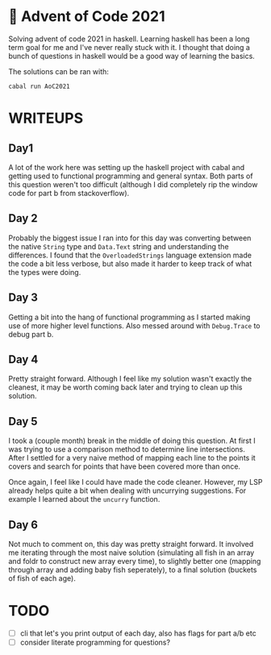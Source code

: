 
# 🎄 Advent of Code 2021

Solving advent of code 2021 in haskell. Learning haskell has been a long term goal for me and I've never really stuck with it. I thought that doing a bunch of questions in haskell would be a good way of learning the basics.

The solutions can be ran with:
```
cabal run AoC2021
```

# WRITEUPS

## Day1

A lot of the work here was setting up the haskell project with cabal and
getting used to functional programming and general syntax. Both parts of this
question weren't too difficult (although I did completely rip the window code
for part b from stackoverflow).

## Day 2

Probably the biggest issue I ran into for this day was converting between the
native `String` type and `Data.Text` string and understanding the differences.
I found that the `OverloadedStrings` language extension made the code a bit
less verbose, but also made it harder to keep track of what the types were
doing.

## Day 3

Getting a bit into the hang of functional programming as I started making use
of more higher level functions. Also messed around with `Debug.Trace` to debug
part b.

## Day 4

Pretty straight forward. Although I feel like my solution wasn't exactly the
cleanest, it may be worth coming back later and trying to clean up this
solution.

## Day 5

I took a (couple month) break in the middle of doing this question. At first I
was trying to use a comparison method to determine line intersections. After I
settled for a very naive method of mapping each line to the points it covers
and search for points that have been covered more than once.

Once again, I feel like I could have made the code cleaner. However, my LSP
already helps quite a bit when dealing with uncurrying suggestions. For example
I learned about the `uncurry` function.

## Day 6

Not much to comment on, this day was pretty straight forward. It involved me
iterating through the most naive solution (simulating all fish in an array and
foldr to construct new array every time), to slightly better one (mapping
through array and adding baby fish seperately), to a final solution (buckets of
fish of each age).

# TODO
- [ ] cli that let's you print output of each day, also has flags for part a/b etc
- [ ] consider literate programming for questions?
